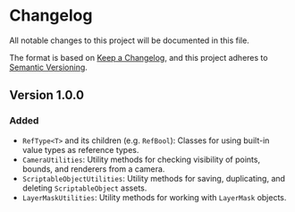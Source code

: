 # Changelog

All notable changes to this project will be documented in this file.

The format is based on [Keep a Changelog](https://keepachangelog.com/en/1.1.0/),
and this project adheres to [Semantic Versioning](https://semver.org/spec/v2.0.0.html).

## Version 1.0.0

### Added
- `RefType<T>` and its children (e.g. `RefBool`): Classes for using built-in value types as reference types.
- `CameraUtilities`: Utility methods for checking visibility of points, bounds, and renderers from a camera.
- `ScriptableObjectUtilities`: Utility methods for saving, duplicating, and deleting `ScriptableObject` assets.
- `LayerMaskUtilities`: Utility methods for working with `LayerMask` objects.
